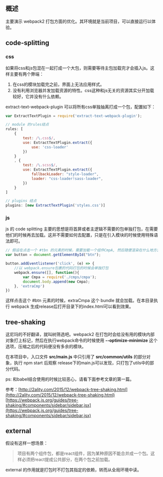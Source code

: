 ## 概述

主要演示 webpack2 打包方面的优化。其环境就是当前项目，可以直接运行以体验。

## code-splitting

### css

如果将css和js包混在一起打成一个大包，则需要等待主包加载完才会插入js。这样主要有两个弊端：

1. 在css的模块加载完之前，界面上无法应用样式。
2. 没有利用浏览器并发加载资源的特性。css这种和js无关的资源其实分开加载较好，它并没有什么依赖。

extract-text-webpack-plugin 可以将所有css单独抽离打成一个包，配置如下：

```javascript
var ExtractTextPlugin = require('extract-text-webpack-plugin');

// module 的rules结点
rules: [
	{
		test: /\.css$/,
		use: ExtractTextPlugin.extract({
			use: 'css-loader'
		})
	}
	, {
		test: /\.scss$/,
		use: ExtractTextPlugin.extract({
			fallbackLoader: "style-loader",
			loader: "css-loader!sass-loader",
		})
	}
]

// plugins 结点 
plugins: [new ExtractTextPlugin('styles.css')]

```

### js

js 的 code splitting 主要的思想是将首屏或者主逻辑不需要的包单独打包，在需要他们的时候再去加载。这并不需要如何去配置，只是在引入模块的时候使用特殊语法即可。

```javascript
// 假设在点击一个 #tbn 的元素的时候，需要加载一个组件CmpA, 然后随便渲染在什么地方去吧~
var button = document.getElementById("btn");

button.addEventlistener('click', (e) => {
	//以 webpack.ensure包裹的代码打包的时候会单独打包
	webpack.ensure([], function(){
		var Cmpa = require('./cmps/cmpa');
		document.body.append(new Cmpa);
	}, 'extraCmp')
})

```

这样点击这个 #btn 元素的时候，extraCmpa 这个 bundle 就会加载。在本目录执行 webpack 生成release后打开目录下的index.html可以看到效果。


## tree-shaking

这尼玛的不好翻译，就叫树筛选吧。webpack2 在打包时会给没有用的模块内部对象打上标记，然后在执行webpack命令的时候使用 **--optimize-minimize** 这个选项，压缩之后的代码便没有多余的模块。

在本项目中，入口文件 **src/main.js** 中只引用了 **src/common/utils** 的部分对象，执行 npm start 后观察 release下的main.js可以发现，只打包了utils中的部分代码。

ps: 和babel结合使用的时候比较恶心，请看下面参考文章的第一篇。

参考：[http://2ality.com/2015/12/webpack-tree-shaking.html](http://2ality.com/2015/12/webpack-tree-shaking.html)
<br/>
[https://webpack.js.org/guides/tree-shaking/#components/sidebar/sidebar.jsx](https://webpack.js.org/guides/tree-shaking/#components/sidebar/sidebar.jsx)

## external

假设有这样一想场景：

>项目有两个组件包，都是react组件，因为某种原因不能合并成一个包。这样必须把react提成公共部分，在两个包之前加载。

external 的作用就是打包时不打包其指定的依赖，转而从全局环境中读。


